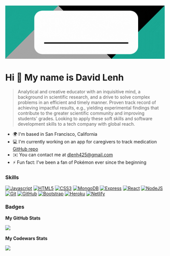 <p align="center">
  <img src="https://github.com/dlenh/dlenh/blob/main/resized%20block.gif"/>
</p>

Hi 👋 My name is David Lenh
===========================
>Analytical and creative educator with an inquisitive mind, a background in scientific research, and a drive to solve complex problems in an efficient and timely manner. Proven track record of achieving impactful results, e.g., yielding experimental findings that contribute to the greater scientific community and improving students' grades. Looking to apply these soft skills and software development skills to a tech company with global reach.

* 🌍 I'm based in San Francisco, California
* 💻 I'm currently working on an app for caregivers to track medication [GitHub repo](https://github.com/dlenh/docu-meddy)
* ✉️ You can contact me at [dlenh425@gmail.com](mailto:dlenh425@gmail.com)
* ⚡ Fun fact: I've been a fan of Pokémon ever since the beginning

### Skills

<p align="left">
<a href="https://developer.mozilla.org/en-US/docs/Web/JavaScript" target="_blank" rel="noreferrer"><img src="https://skillicons.dev/icons?i=js" alt="Javascript" /></a>
<a href="https://developer.mozilla.org/en-US/docs/Glossary/HTML5" target="_blank" rel="noreferrer"><img src="https://skillicons.dev/icons?i=html" alt="HTML5" /></a>
<a href="https://www.w3.org/TR/CSS/#css" target="_blank" rel="noreferrer"><img src="https://skillicons.dev/icons?i=css" alt="CSS3" /></a>  
<a href="https://www.mongodb.com/" target="_blank" rel="noreferrer"><img src="https://skillicons.dev/icons?i=mongodb" alt="MongoDB" /></a>
<a href="https://expressjs.com/" target="_blank" rel="noreferrer"><img src="https://skillicons.dev/icons?i=express" alt="Express" /></a> 
<a href="https://reactjs.org/" target="_blank" rel="noreferrer"><img src="https://skillicons.dev/icons?i=react" alt="React" /></a>
<a href="https://nodejs.org/en/" target="_blank" rel="noreferrer"><img src="https://skillicons.dev/icons?i=nodejs" alt="NodeJS" /></a>
<a href="https://git-scm.com/" target="_blank" rel="noreferrer"><img src="https://skillicons.dev/icons?i=git" alt="Git" /></a>
<a href="https://github.com/" target="_blank" rel="noreferrer"><img src="https://skillicons.dev/icons?i=github" alt="GitHub" /></a>
<a href="https://getbootstrap.com/" target="_blank" rel="noreferrer"><img src="https://skillicons.dev/icons?i=bootstrap" alt="Bootstrap" /></a>
<a href="https://www.heroku.com/" target="_blank" rel="noreferrer"><img src="https://skillicons.dev/icons?i=heroku" alt="Heroku" /></a>
<a href="https://www.netlify.com/" target="_blank" rel="noreferrer"><img src="https://skillicons.dev/icons?i=netlify" alt="Netlify" /></a>  
</p>

### Badges

<b>My GitHub Stats</b>

<a href="http://www.github.com/dlenh"><img src="https://github-readme-streak-stats.herokuapp.com/?user=dlenh&stroke=ffffff&background=000000&ring=14b8a6&fire=14b8a6&currStreakNum=ffffff&currStreakLabel=14b8a6&sideNums=ffffff&sideLabels=ffffff&dates=ffffff&hide_border=true" /></a>

<b>My Codewars Stats</b>

<a href="https://www.codewars.com/users/dlenh"><img src="https://www.codewars.com/users/dlenh/badges/large"/></a>
